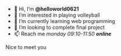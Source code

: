 * 👋 Hi, I’m **@helloworld0621**
* 👀 I’m interested in playing volleyball
* 🌱 I’m currently learning web programming
* 💞️ I’m looking to complete final project
* 📫 Reach me _monday 09:10-11:50 **online**_

Nice to meet you
<!---
helloworld0621/helloworld0621 is a ✨ special ✨ repository because its `README.md` (this file) appears on your GitHub profile.
You can click the Preview link to take a look at your changes.
--->

